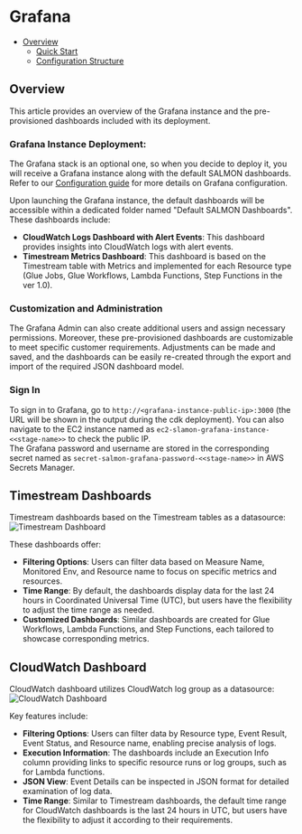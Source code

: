 # Grafana

* [Overview](#overview)
    * [Quick Start](#quick-start)
    * [Configuration Structure](#conf-structure)

## Overview
This article provides an overview of the Grafana instance and the pre-provisioned dashboards included with its deployment.

###  Grafana Instance Deployment:
The Grafana stack is an optional one, so when you decide to deploy it, you will receive a Grafana instance along with the default SALMON dashboards.
Refer to our [Configuration guide](docs/configuration.md) for more details on Grafana configuration.

Upon launching the Grafana instance, the default dashboards will be accessible within a dedicated folder named "Default SALMON Dashboards". These dashboards include:
 - **CloudWatch Logs Dashboard with Alert Events**: This dashboard provides insights into CloudWatch logs with alert events.
 - **Timestream Metrics Dashboard**: This dashboard is based on the Timestream table with Metrics and implemented for each Resource type (Glue Jobs, Glue Workflows, Lambda Functions, Step Functions in the ver 1.0).

### Customization and Administration
The Grafana Admin can also create additional users and assign necessary permissions. Moreover, these pre-provisioned dashboards are customizable to meet specific customer requirements. Adjustments can be made and saved, and the dashboards can be easily re-created through the export and import of the required JSON dashboard model.


### Sign In
To sign in to Grafana, go to `http://<grafana-instance-public-ip>:3000` (the URL will be shown in the output during the cdk deployment). You can also navigate to the EC2 instance named as `ec2-slamon-grafana-instance-<<stage-name>>` to check the public IP. \
The Grafana password and username are stored in the corresponding secret named as `secret-salmon-grafana-password-<<stage-name>>` in AWS Secrets Manager.


## Timestream Dashboards
Timestream dashboards based on the Timestream tables as a datasource:
\
    ![Timestream Dashboard](images/timestream-dashboard.png "Timestream Dashboard sample") 


These dashboards offer:
- **Filtering Options**: Users can filter data based on Measure Name, Monitored Env, and Resource name to focus on specific metrics and resources.
- **Time Range**: By default, the dashboards display data for the last 24 hours in Coordinated Universal Time (UTC), but users have the flexibility to adjust the time range as needed.
- **Customized Dashboards**: Similar dashboards are created for Glue Workflows, Lambda Functions, and Step Functions, each tailored to showcase corresponding metrics.

## CloudWatch Dashboard
CloudWatch dashboard utilizes CloudWatch log group as a datasource:
\
    ![CloudWatch Dashboard](images/cloudwatch-dashboard.png "CloudWatch Dashboard sample")

Key features include:
- **Filtering Options**: Users can filter data by Resource type, Event Result, Event Status, and Resource name, enabling precise analysis of logs.
- **Execution Information**: The dashboards include an Execution Info column providing links to specific resource runs or log groups, such as for Lambda functions.
- **JSON View**: Event Details can be inspected in JSON format for detailed examination of log data.
- **Time Range**: Similar to Timestream dashboards, the default time range for CloudWatch dashboards is the last 24 hours in UTC, but users have the flexibility to adjust it according to their requirements.
